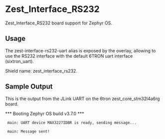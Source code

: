 # Zest_Interface_RS232

Zest_Interface_RS232 board support for Zephyr OS.

## Usage
The zest-interface-rs232-uart alias is exposed by the overlay, allowing to use the RS232 interface with the default 6TRON uart interface (sixtron_uart).

Shield name: zest_interface_rs232.

## Sample Output 
This is the output from the JLink UART on the 6tron zest_core_stm32l4a6rg board.

*** Booting Zephyr OS build v3.7.0 ***

 ```shell
  main: UART device MAX3227IDBR is ready, sending message...
  ```
 ```shell
  main: Message sent!
  ```